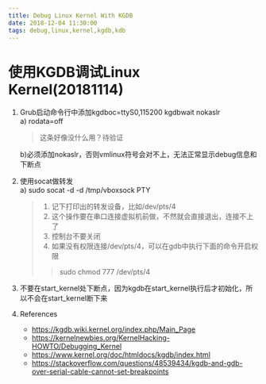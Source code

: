 ```yaml
---
title: Debug Linux Kernel With KGDB
date: 2018-12-04 11:30:00
tags: debug,linux,kernel,kgdb,kdb
---
```

# 使用KGDB调试Linux Kernel(20181114)
1. Grub启动命令行中添加kgdboc=ttyS0,115200 kgdbwait nokaslr   
   a) rodata=off   
   > 这条好像没什么用？待验证  

   b)必须添加nokaslr，否则vmlinux符号会对不上，无法正常显示debug信息和下断点
2. 使用socat做转发   
   a) sudo socat -d -d /tmp/vboxsock PTY
    > 1. 记下打印出的转发设备，比如/dev/pts/4  
    > 2. 这个操作要在串口连接虚拟机前做，不然就会直接退出，连接不上了  
    > 3. 控制台不要关闭
    > 4. 如果没有权限连接/dev/pts/4，可以在gdb中执行下面的命令开启权限
    >> sudo chmod 777 /dev/pts/4
3. 不要在start_kernel处下断点，因为kgdb在start_kernel执行后才初始化，所以不会在start_kernel断下来
4. References   
   * https://kgdb.wiki.kernel.org/index.php/Main_Page
   * https://kernelnewbies.org/KernelHacking-HOWTO/Debugging_Kernel
   * https://www.kernel.org/doc/htmldocs/kgdb/index.html
   * https://stackoverflow.com/questions/48539434/kgdb-and-gdb-over-serial-cable-cannot-set-breakpoints
